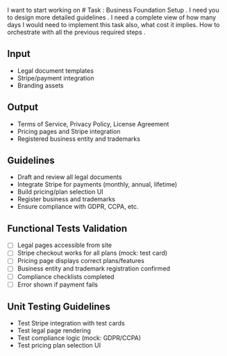 I want to start working on # Task : Business Foundation Setup . I need you to design more detailed guidelines . I need a complete view of how many days I would need to implement this task also, what cost it implies. How to orchestrate with all the previous required steps . 
## Input
- Legal document templates
- Stripe/payment integration
- Branding assets
## Output
- Terms of Service, Privacy Policy, License Agreement
- Pricing pages and Stripe integration
- Registered business entity and trademarks
## Guidelines
- Draft and review all legal documents
- Integrate Stripe for payments (monthly, annual, lifetime)
- Build pricing/plan selection UI
- Register business and trademarks
- Ensure compliance with GDPR, CCPA, etc.
## Functional Tests Validation
- [ ] Legal pages accessible from site
- [ ] Stripe checkout works for all plans (mock: test card)
- [ ] Pricing page displays correct plans/features
- [ ] Business entity and trademark registration confirmed
- [ ] Compliance checklists completed
- [ ] Error shown if payment fails
## Unit Testing Guidelines
- Test Stripe integration with test cards
- Test legal page rendering
- Test compliance logic (mock: GDPR/CCPA)
- Test pricing plan selection UI